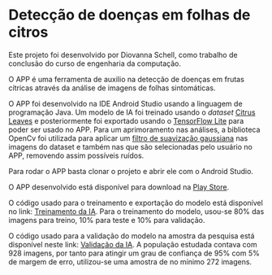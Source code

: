 # Detecção de doenças em folhas de citros

Este projeto foi desenvolvido por Diovanna Schell, como trabalho de conclusão do curso de engenharia da computação.

O APP é uma ferramenta de auxilio na detecção de doenças em frutas cítricas através da análise de imagens de folhas sintomáticas. 

O APP foi desenvolvido na IDE Android Studio usando a linguagem de programação Java. Um modelo de IA foi treinado usando o *dataset* [Citrus Leaves](https://www.tensorflow.org/datasets/catalog/citrus_leaves) e posteriormente foi exportado usando o [TensorFlow Lite](https://www.tensorflow.org/?gclid=CjwKCAjwpqCZBhAbEiwAa7pXea7uSAZywNue8_aFsEZmReAxrYr6APxbuoppfqxAY7w_796gSCHvRBoCP5kQAvD_BwE) para poder ser usado no APP. Para um aprimoramento nas análises, a biblioteca OpenCv foi utilizada para aplicar um [filtro de suavização gaussiana](https://docs.opencv.org/4.x/d4/d13/tutorial_py_filtering.html) nas imagens do dataset e também nas que são selecionadas pelo usuário no APP, removendo assim possíveis ruídos.

Para rodar o APP basta clonar o projeto e abrir ele com o Android Studio.

O APP desenvolvido está disponível para download na [Play Store](https://play.google.com/store/apps/details?id=com.aplicativo.diseasedetector).

O código usado para o treinamento e exportação do modelo está disponível no link: [Treinamento da IA](https://colab.research.google.com/drive/143chAnQ5uRMnSptG9kAKDeB4D8vzNRgO?usp=sharing). Para o treinamento do modelo, usou-se 80% das imagens para treino, 10% para teste e 10% para validação.

O código usado para a validação do modelo na amostra da pesquisa está disponível neste link: [Validação da IA](https://colab.research.google.com/drive/1Oduqy8WTo6e4c-Cra2FNQLNq58E4X0pz?usp=sharing). A população estudada contava com 928 imagens, por tanto para atingir um grau de confiança de 95% com 5% de margem de erro, utilizou-se uma amostra de no mínimo 272 imagens.
